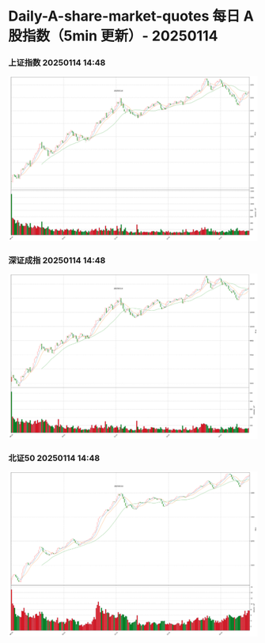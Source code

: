 
# Daily-A-share-market-quotes 每日 A 股指数（5min 更新）- 20250114

### 上证指数 20250114 14:48
![](./fig/2025/1/20250114-sh000001.png)

### 深证成指 20250114 14:48
![](./fig/2025/1/20250114-sz399001.png)

### 北证50 20250114 14:48
![](./fig/2025/1/20250114-bj899050.png)
